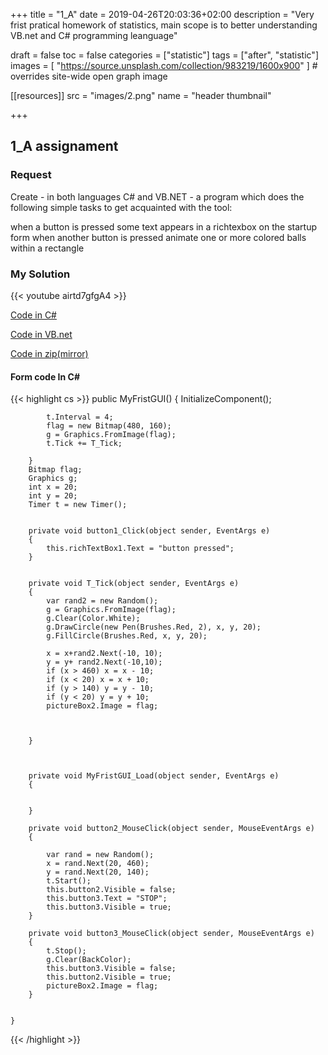 +++
title = "1_A"
date = 2019-04-26T20:03:36+02:00
description = "Very frist pratical homework of statistics, main scope is to better understanding VB.net and C# programming leanguage"

draft = false
toc = false
categories = ["statistic"]
tags = ["after", "statistic"]
images = [
  "https://source.unsplash.com/collection/983219/1600x900"
] # overrides site-wide open graph image

[[resources]]
  src = "images/2.png"
  name = "header thumbnail"

+++
## 1_A assignament

### Request
Create - in both languages C# and VB.NET - a program which does the following simple tasks to get acquainted with the tool:

when a button is pressed some text appears in a richtexbox on the startup form
when another button is pressed animate one or more colored balls within a rectangle

### My Solution
{{< youtube airtd7gfgA4 >}}

[Code in C#](https://github.com/yuky2020/Statistics-Pratical-LABS/tree/main/Assignment1/C%23)

[Code in VB.net](https://github.com/yuky2020/Statistics-Pratical-LABS/tree/main/Assignment1/VB.NET/WindowsApp1)

[Code in zip(mirror)](https://drive.google.com/file/d/1d5qdIW5dQYCQ6KT-iTq8_dEiNh4ylUIS/view?usp=sharing)
#### Form code In C#

{{< highlight cs >}}
  public MyFristGUI()
        {
            InitializeComponent();

            t.Interval = 4;
            flag = new Bitmap(480, 160);
            g = Graphics.FromImage(flag);
            t.Tick += T_Tick;

        }
        Bitmap flag;
        Graphics g;
        int x = 20;
        int y = 20;
        Timer t = new Timer();
       

        private void button1_Click(object sender, EventArgs e)
        {
            this.richTextBox1.Text = "button pressed";
        }

     
        private void T_Tick(object sender, EventArgs e)
        {    
            var rand2 = new Random();
            g = Graphics.FromImage(flag);
            g.Clear(Color.White);
            g.DrawCircle(new Pen(Brushes.Red, 2), x, y, 20);
            g.FillCircle(Brushes.Red, x, y, 20);
           
            x = x+rand2.Next(-10, 10);
            y = y+ rand2.Next(-10,10);
            if (x > 460) x = x - 10;
            if (x < 20) x = x + 10;
            if (y > 140) y = y - 10;
            if (y < 20) y = y + 10;
            pictureBox2.Image = flag;

         
           
        }



        private void MyFristGUI_Load(object sender, EventArgs e)
        {


        }

        private void button2_MouseClick(object sender, MouseEventArgs e)
        {
            
            var rand = new Random();
            x = rand.Next(20, 460);
            y = rand.Next(20, 140);
            t.Start();
            this.button2.Visible = false;
            this.button3.Text = "STOP";
            this.button3.Visible = true;
        }

        private void button3_MouseClick(object sender, MouseEventArgs e)
        {
            t.Stop();
            g.Clear(BackColor);
            this.button3.Visible = false;
            this.button2.Visible = true;
            pictureBox2.Image = flag;
        }

       
    }
{{< /highlight >}}